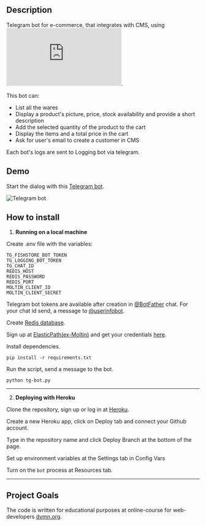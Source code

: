 ## Description

Telegram bot for e-commerce, that integrates with CMS, using ![ElasticPath API](https://documentation.elasticpath.com/commerce-cloud/docs/api/index.html).

This bot can:
- List all the wares
- Display a product's picture, price, stock availability and provide a short description
- Add the selected quantity of the product to the cart
- Display the items and a total price in the cart
- Ask for user's email to create a customer in CMS

Each bot's logs are sent to Logging bot via telegram.

## Demo

Start the dialog with this [Telegram bot](https://t.me/FishStoreBot).

![Telegram bot]()

## How to install

1) **Running on a local machine**

Create .env file with the variables:

```
TG_FISHSTORE_BOT_TOKEN
TG_LOGGING_BOT_TOKEN
TG_CHAT_ID
REDIS_HOST
REDIS_PASSWORD
REDIS_PORT
MOLTIN_CLIENT_ID
MOLTIN_CLIENT_SECRET
```

Telegram bot tokens are available after creation in [@BotFather](https://telegram.me/botfather) chat. For your chat id send, a message to [@userinfobot](https://telegram.me/userinfobot).

Create [Redis database](https://redislabs.com/).

Sign up at [ElasticPath(ex-Moltin)](https://elasticpath.com/) and get your credentials [here](https://dashboard.elasticpath.com/).

Install dependencies.

`pip install -r requirements.txt`

Run the script, send a message to the bot.

`python tg-bot.py`

---

2) **Deploying with Heroku**

Clone the repository, sign up or log in at [Heroku](https://www.heroku.com/).

Create a new Heroku app, click on Deploy tab and connect your Github account.

Type in the repository name and click Deploy Branch at the bottom of the page.

Set up environment variables at the Settings tab in Config Vars 

Turn on the `bot` process at Resources tab.

--- 

## Project Goals
The code is written for educational purposes at online-course for web-developers [dvmn.org](https://dvmn.org).
